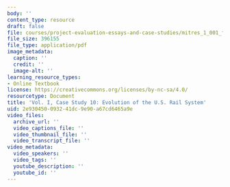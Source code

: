 ```yaml
---
body: ''
content_type: resource
draft: false
file: courses/project-evaluation-essays-and-case-studies/mitres_1_001_f23_vol1_case10.pdf
file_size: 396155
file_type: application/pdf
image_metadata:
  caption: ''
  credit: ''
  image-alt: ''
learning_resource_types:
- Online Textbook
license: https://creativecommons.org/licenses/by-nc-sa/4.0/
resourcetype: Document
title: 'Vol. I, Case Study 10: Evolution of the U.S. Rail System'
uid: 2e930450-0932-41dc-9e90-a67cd6465a9e
video_files:
  archive_url: ''
  video_captions_file: ''
  video_thumbnail_file: ''
  video_transcript_file: ''
video_metadata:
  video_speakers: ''
  video_tags: ''
  youtube_description: ''
  youtube_id: ''
---
```

